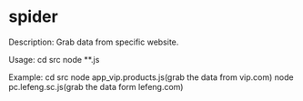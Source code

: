 spider
======

Description: 
Grab data from specific website.

Usage:
cd src
node **.js

Example: 
cd src
node app_vip.products.js(grab the data from vip.com)
node pc.lefeng.sc.js(grab the data form lefeng.com)



